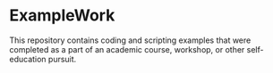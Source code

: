# ExampleWork

This repository contains coding and scripting examples that were completed as a part of an academic course, workshop, or other self-education pursuit.
